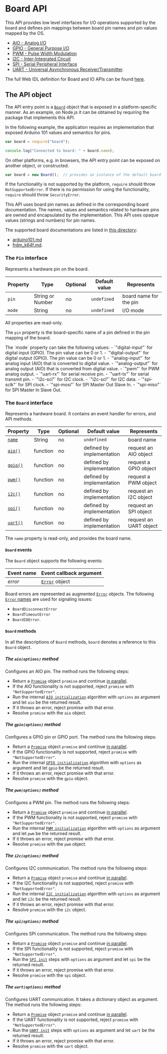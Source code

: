 Board API
=========

This API provides low level interfaces for I/O operations supported by the board and defines pin mappings between board pin names and pin values mapped by the OS.
  - [AIO - Analog I/O](./aio.md)
  - [GPIO - General Purpose I/O](./gpio.md)
  - [PWM - Pulse Width Modulation](./pwm.md)
  - [I2C - Inter-Integrated Circuit](./i2c.md)
  - [SPI - Serial Peripheral Interface](./spi.md)
  - [UART - Universal Asynchronous Receiver/Transmitter](./uart.md).

The full Web IDL definition for Board and IO APIs can be found [here](./webidl.md).

The API object
--------------
The API entry point is a [`Board`](./#board) object that is exposed in a platform-specific manner. As an example, on Node.js it can be obtained by requiring the package that implements this API.

In the following example, the application requires an implementation that exposed Arduino 101 values and semantics for pins.
```javascript
var board = require("board");

console.log("Connected to board: " + board.name);
```

On other platforms, e.g. in browsers, the API entry point can be exposed on another object, or constructed.
```javascript
var board = new Board();  // provides an instance of the default board
```

If the functionality is not supported by the platform, `require` should throw `NotSupportedError`. If there is no permission for using the functionality, `require` should throw `SecurityError`.

This API uses board pin names as defined in the corresponding board documentation.
The names, values and semantics related to hardware pins are owned and encapsulated by the implementation. This API uses opaque values (strings and numbers) for pin names.

The supported board documentations are listed in [this directory](./):
- [arduino101.md](./arduino101.md)
- [frdm_k64f.md](./frdm_k64f.md).

<a name="pin"></a>
### The `Pin` interface
Represents a hardware pin on the board.

| Property  | Type   | Optional | Default value | Represents |
| ---       | ---    | ---      | ---           | ---     |
| `pin`     | String or Number | no | `undefined`   | board name for the pin |
| `mode`    | String | no       | `undefined`   | I/O mode |

All properties are read-only.

The `pin` property is the board-specific name of a pin defined in the pin mapping of the board.

<a name="pinmode">
The `mode` property can take the following values:
- `"digital-input"` for digital input (GPIO). The pin value can be 0 or 1.
- `"digital-output"` for digital output (GPIO). The pin value can be 0 or 1.
- `"analog-input"` for analog input (AIO) that is converted to digital value.
- `"analog-output"` for analog output (AIO) that is converted from digital value.
- `"pwm"` for PWM analog output.
- `"uart-rx"` for serial receive pin.
- `"uart-tx"` for serial transmit pin.
- `"i2c-scl"` for I2C clock.
- `"i2c-scl"` for I2C data.
- `"spi-sclk"` for SPI clock.
- `"spi-mosi"` for SPI Master Out Slave In.
- `"spi-miso"` for SPI Master In Slave Out.

<a name="board"></a>
### The `Board` interface
Represents a hardware board. It contains an event handler for errors, and API methods.

| Property          | Type   | Optional | Default value | Represents |
| ---               | ---    | ---      | ---           | ---     |
| [`name`](#name)   | String | no       | `undefined`   | board name |
| [`aio()`](#aio)   | function | no | defined by implementation | request an AIO object |
| [`gpio()`](#gpio) | function | no | defined by implementation | request a GPIO object |
| [`pwm()`](#pwm)   | function | no | defined by implementation | request a PWM object |
| [`i2c()`](#i2c)   | function | no | defined by implementation | request an I2C object |
| [`spi()`](#spi)   | function | no | defined by implementation | request an SPI object |
| [`uart()`](#uart) | function | no | defined by implementation | request an UART object |

<a name="name"></a>
The `name` property is read-only, and provides the board name.

#### `Board` events
The `Board` object supports the following events:

| Event name        | Event callback argument |
| --------------    | ----------------------- |
| *error*           | [`Error`](https://nodejs.org/api/errors.html#errors_class_error) object |

<a name="onerror"></a>
Board errors are represented as augmented [`Error`](https://nodejs.org/api/errors.html#errors_class_error) objects. The following [`Error` names](https://nodejs.org/api/errors.html) are used for signaling issues:
- `BoardDisconnectError`
- `BoardTimeoutError`
- `BoardIOError`.

#### `Board` methods
In all the descriptions of `Board` methods, `board` denotes a reference to this `Board` object.

<a name="aio"></a>
##### The `aio(options)` method
Configures an AIO pin. The method runs the following steps:
- Return a [`Promise`](../README.md/#promise) object `promise` and continue [in parallel](https://html.spec.whatwg.org/#in-parallel).
- If the AIO functionality is not supported, reject `promise` with `"NotSupportedError"`.
- Run the internal [`AIO initialization`](./aio.md/#init) algorithm with `options` as argument and let `aio` be the returned result.
- If it throws an error, reject promise with that error.
- Resolve `promise` with the `aio` object.

<a name="gpio"></a>
##### The `gpio(options)` method
Configures a GPIO pin or GPIO port. The method runs the following steps:
- Return a [`Promise`](../README.md/#promise) object `promise` and continue [in parallel](https://html.spec.whatwg.org/#in-parallel).
- If the GPIO functionality is not supported, reject `promise` with `"NotSupportedError"`.
- Run the internal [`GPIO initialization`](./gpio.md/#init) algorithm with `options` as argument and let `gpio` be the returned result.
- If it throws an error, reject promise with that error.
- Resolve `promise` with the `gpio` object.

<a name="pwm"></a>
##### The `pwm(options)` method
Configures a PWM pin. The method runs the following steps:
- Return a [`Promise`](../README.md/#promise) object `promise` and continue [in parallel](https://html.spec.whatwg.org/#in-parallel).
- If the PWM functionality is not supported, reject `promise` with `"NotSupportedError"`.
- Run the internal [`PWM initialization`](./pwm.md/#init) algorithm with `options` as argument and let `pwm` be the returned result.
- If it throws an error, reject promise with that error.
- Resolve `promise` with the `pwm` object.

<a name="i2c"></a>
##### The `i2c(options)` method
Configures I2C communication. The method runs the following steps:
- Return a [`Promise`](../README.md/#promise) object `promise` and continue [in parallel](https://html.spec.whatwg.org/#in-parallel).
- If the I2C functionality is not supported, reject `promise` with `"NotSupportedError"`.
- Run the internal [`I2C initialization`](./i2c.md/#init) algorithm with `options` as argument and let `i2c` be the returned result.
- If it throws an error, reject promise with that error.
- Resolve `promise` with the `i2c` object.

<a name="spi"></a>
##### The `spi(options)` method
Configures SPI communication.
The method runs the following steps:
- Return a [`Promise`](../README.md/#promise) object `promise` and continue [in parallel](https://html.spec.whatwg.org/#in-parallel).
- If the SPI functionality is not supported, reject `promise` with `"NotSupportedError"`.
- Run the [`SPI init`](./spi.md/#init) steps with `options` as argument and let `spi` be the returned result.
- If it throws an error, reject promise with that error.
- Resolve `promise` with the `spi` object.

<a name="uart"></a>
##### The `uart(options)` method
Configures UART communication. It takes a dictionary object as argument.
The method runs the following steps:
- Return a [`Promise`](../README.md/#promise) object `promise` and continue [in parallel](https://html.spec.whatwg.org/#in-parallel).
- If the UART functionality is not supported, reject `promise` with `"NotSupportedError"`.
- Run the [`UART init`](./uart.md/#init) steps with `options` as argument and let `uart` be the returned result.
- If it throws an error, reject promise with that error.
- Resolve `promise` with the `uart` object.
